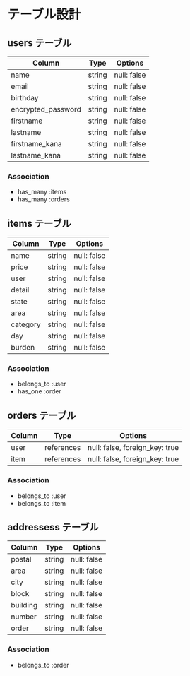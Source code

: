 # テーブル設計

## users テーブル
| Column             | Type   | Options     |
| ------------------ | ------ | ----------- |
| name               | string | null: false |
| email              | string | null: false |
| birthday           | string | null: false |
| encrypted_password | string | null: false |
| firstname          | string | null: false |
| lastname           | string | null: false |
| firstname_kana     | string | null: false |
| lastname_kana      | string | null: false |

### Association
- has_many :items
- has_many :orders




## items テーブル
| Column             | Type   | Options     |
| ------------------ | ------ | ----------- |
| name               | string | null: false |
| price              | string | null: false |
| user               | string | null: false |
| detail             | string | null: false |
| state              | string | null: false |
| area               | string | null: false |
| category           | string | null: false |
| day                | string | null: false |
| burden             | string | null: false |

### Association
- belongs_to :user
- has_one :order




## orders テーブル
| Column  | Type       | Options                        |
| ------- | ---------- | ------------------------------ |
| user    | references | null: false, foreign_key: true |
| item    | references | null: false, foreign_key: true |

### Association
- belongs_to :user
- belongs_to :item




## addressess テーブル
| Column             | Type   | Options     |
| ------------------ | ------ | ----------- |
| postal             | string | null: false |
| area               | string | null: false |
| city               | string | null: false |
| block              | string | null: false |
| building           | string | null: false |
| number             | string | null: false |
| order              | string | null: false |

### Association
- belongs_to :order




